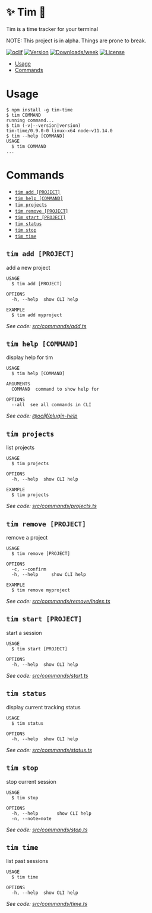 :sparkles: Tim :memo:
==========

Tim is a time tracker for your terminal

NOTE: This project is in alpha. Things are prone to break.

[![oclif](https://img.shields.io/badge/cli-oclif-brightgreen.svg)](https://oclif.io)
[![Version](https://img.shields.io/npm/v/tim-time.svg)](https://npmjs.org/package/tim-time)
[![Downloads/week](https://img.shields.io/npm/dw/tim-time.svg)](https://npmjs.org/package/tim-time)
[![License](https://img.shields.io/npm/l/tim-time.svg)](https://github.com/epeery/Tim/blob/master/package.json)

<!-- toc -->
* [Usage](#usage)
* [Commands](#commands)
<!-- tocstop -->
# Usage
<!-- usage -->
```sh-session
$ npm install -g tim-time
$ tim COMMAND
running command...
$ tim (-v|--version|version)
tim-time/0.9.0-0 linux-x64 node-v11.14.0
$ tim --help [COMMAND]
USAGE
  $ tim COMMAND
...
```
<!-- usagestop -->
# Commands
<!-- commands -->
* [`tim add [PROJECT]`](#tim-add-project)
* [`tim help [COMMAND]`](#tim-help-command)
* [`tim projects`](#tim-projects)
* [`tim remove [PROJECT]`](#tim-remove-project)
* [`tim start [PROJECT]`](#tim-start-project)
* [`tim status`](#tim-status)
* [`tim stop`](#tim-stop)
* [`tim time`](#tim-time)

## `tim add [PROJECT]`

add a new project

```
USAGE
  $ tim add [PROJECT]

OPTIONS
  -h, --help  show CLI help

EXAMPLE
  $ tim add myproject
```

_See code: [src/commands/add.ts](https://github.com/epeery/tim/blob/v0.9.0-0/src/commands/add.ts)_

## `tim help [COMMAND]`

display help for tim

```
USAGE
  $ tim help [COMMAND]

ARGUMENTS
  COMMAND  command to show help for

OPTIONS
  --all  see all commands in CLI
```

_See code: [@oclif/plugin-help](https://github.com/oclif/plugin-help/blob/v2.1.6/src/commands/help.ts)_

## `tim projects`

list projects

```
USAGE
  $ tim projects

OPTIONS
  -h, --help  show CLI help

EXAMPLE
  $ tim projects
```

_See code: [src/commands/projects.ts](https://github.com/epeery/tim/blob/v0.9.0-0/src/commands/projects.ts)_

## `tim remove [PROJECT]`

remove a project

```
USAGE
  $ tim remove [PROJECT]

OPTIONS
  -c, --confirm
  -h, --help     show CLI help

EXAMPLE
  $ tim remove myproject
```

_See code: [src/commands/remove/index.ts](https://github.com/epeery/tim/blob/v0.9.0-0/src/commands/remove/index.ts)_

## `tim start [PROJECT]`

start a session

```
USAGE
  $ tim start [PROJECT]

OPTIONS
  -h, --help  show CLI help
```

_See code: [src/commands/start.ts](https://github.com/epeery/tim/blob/v0.9.0-0/src/commands/start.ts)_

## `tim status`

display current tracking status

```
USAGE
  $ tim status

OPTIONS
  -h, --help  show CLI help
```

_See code: [src/commands/status.ts](https://github.com/epeery/tim/blob/v0.9.0-0/src/commands/status.ts)_

## `tim stop`

stop current session

```
USAGE
  $ tim stop

OPTIONS
  -h, --help       show CLI help
  -n, --note=note
```

_See code: [src/commands/stop.ts](https://github.com/epeery/tim/blob/v0.9.0-0/src/commands/stop.ts)_

## `tim time`

list past sessions

```
USAGE
  $ tim time

OPTIONS
  -h, --help  show CLI help
```

_See code: [src/commands/time.ts](https://github.com/epeery/tim/blob/v0.9.0-0/src/commands/time.ts)_
<!-- commandsstop -->
